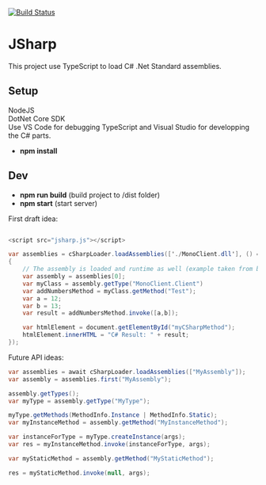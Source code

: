 [![Build Status](https://travis-ci.com/simontardif/TypeScriptCS.svg?branch=master)](https://travis-ci.com/simontardif/TypeScriptCS)
# JSharp

This project use TypeScript to load C# .Net Standard assemblies.

## Setup

NodeJS <br>
DotNet Core SDK<br>
Use VS Code for debugging TypeScript and Visual Studio for developping the C# parts. <br>

* <b>npm install</b>

## Dev

* <b>npm run build</b> (build project to /dist folder)
* <b>npm start</b> (start server)

First draft idea:
```csharp

<script src="jsharp.js"></script>

var assemblies = cSharpLoader.loadAssemblies(['./MonoClient.dll'], () =>
{
    // The assembly is loaded and runtime as well (example taken from blazor)
    var assembly = assemblies[0];
    var myClass = assembly.getType("MonoClient.Client")
    var addNumbersMethod = myClass.getMethod("Test");
    var a = 12;
    var b = 13;
    var result = addNumbersMethod.invoke([a,b]);

    var htmlElement = document.getElementById("myCSharpMethod");
    htmlElement.innerHTML = "C# Result: " + result;
});

```

Future API ideas:
```csharp
var assemblies = await cSharpLoader.loadAssemblies(["MyAssembly"]);
var assembly = assemblies.first("MyAssembly");

assembly.getTypes();
var myType = assembly.getType("MyType");

myType.getMethods(MethodInfo.Instance | MethodInfo.Static);
var myInstanceMethod = assembly.getMethod("MyInstanceMethod");

var instanceForType = myType.createInstance(args);
var res = myInstanceMethod.invoke(instanceForType, args);

var myStaticMethod = assembly.getMethod("MyStaticMethod");

res = myStaticMethod.invoke(null, args);

```
